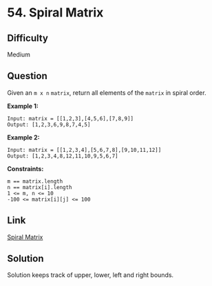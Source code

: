 # 54. Spiral Matrix

## Difficulty

Medium

## Question

Given an `m x n` `matrix`, return all elements of the `matrix` in spiral order.

**Example 1:**

    Input: matrix = [[1,2,3],[4,5,6],[7,8,9]]
    Output: [1,2,3,6,9,8,7,4,5]

**Example 2:**

    Input: matrix = [[1,2,3,4],[5,6,7,8],[9,10,11,12]]
    Output: [1,2,3,4,8,12,11,10,9,5,6,7]

**Constraints:**

    m == matrix.length
    n == matrix[i].length
    1 <= m, n <= 10
    -100 <= matrix[i][j] <= 100

## Link

[Spiral Matrix](https://leetcode.com/problems/spiral-matrix/)

## Solution

Solution keeps track of upper, lower, left and right bounds.
